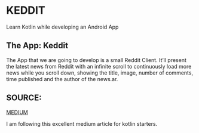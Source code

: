 # KEDDIT

Learn Kotlin while developing an Android App

## The App: Keddit

The App that we are going to develop is a small Reddit Client. It’ll present the latest news from Reddit with an infinite scroll to continuously load more news while you scroll down, showing the title, image, number of comments, time published and the author of the news.ar.

## SOURCE:
[MEDIUM](https://android.jlelse.eu/learn-kotlin-while-developing-an-android-app-introduction-567e21ff9664)

I am following this excellent medium article for kotlin starters.
